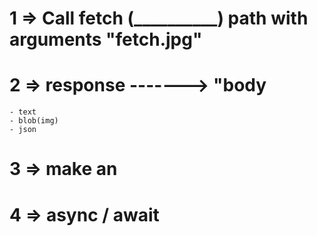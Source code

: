 # 1  => Call fetch (__________) path with arguments "fetch.jpg" 
# 2 => response -------> "body
    - text 
    - blob(img)
    - json  

 # 3 => make an <img>
 # 4 => async / await